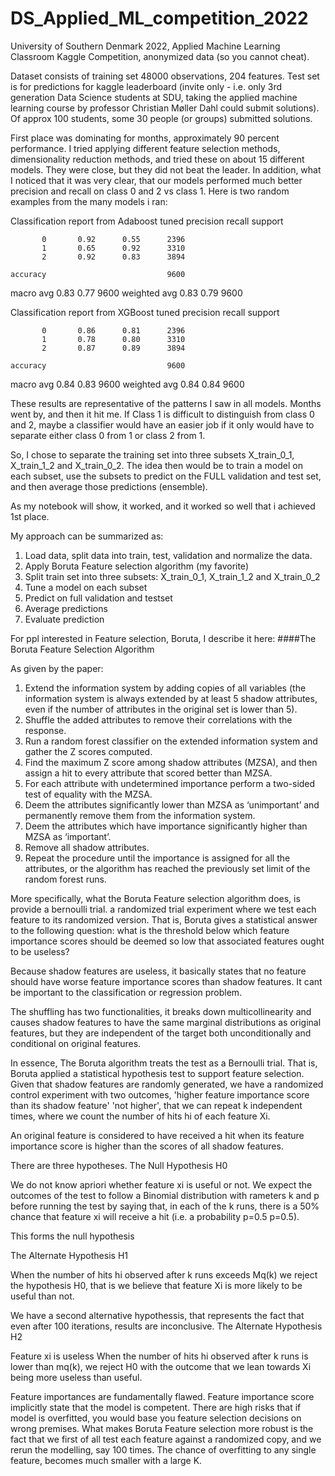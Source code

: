 # DS_Applied_ML_competition_2022
University of Southern Denmark 2022, Applied Machine Learning Classroom Kaggle Competition, anonymized data (so you cannot cheat). 

Dataset consists of training set 48000 observations, 204 features. Test set is for predictions for kaggle leaderboard (invite only - i.e. only 3rd generation Data Science students at SDU, taking the applied machine learning course by professor Christian Møller Dahl could submit solutions). Of approx 100 students, some 30 people (or groups) submitted solutions.

First place was dominating for months, approximately 90 percent performance. I tried applying different feature selection methods, dimensionality reduction methods, and tried these on about 15 different models. They were close, but they did not beat the leader. 
In addition, what I noticed that it was very clear, that our models performed much better precision and recall on class 0 and 2 vs class 1. Here is two random examples from the many models i ran: 

Classification report from Adaboost tuned 
              precision    recall     support

           0       0.92      0.55      2396
           1       0.65      0.92      3310
           2       0.92      0.83      3894

    accuracy                           9600
   macro avg       0.83      0.77      9600
weighted avg       0.83      0.79      9600


Classification report from XGBoost tuned
              precision    recall    support

           0       0.86      0.81      2396
           1       0.78      0.80      3310
           2       0.87      0.89      3894

    accuracy                           9600
   macro avg       0.84      0.83      9600
weighted avg       0.84      0.84      9600

These results are representative of the patterns I saw in all models. 
Months went by, and then it hit me. If Class 1 is difficult to distinguish from class 0 and 2, maybe a classifier would have an easier job if it only would have to separate either class 0 from 1 or class 2 from 1. 

So, I chose to separate the training set into three subsets X_train_0_1, X_train_1_2 and X_train_0_2. The idea then would be to train a model on each subset, use the subsets to predict on the FULL validation and test set, and then average those predictions (ensemble). 

As my notebook will show, it worked, and it worked so well that i achieved 1st place. 

My approach can be summarized as:

1. Load data, split data into train, test, validation and normalize the data.
2. Apply Boruta Feature selection algorithm (my favorite)
3. Split train set into three subsets: X_train_0_1, X_train_1_2 and X_train_0_2
4. Tune a model on each subset
5. Predict on full validation and testset
6. Average predictions
7. Evaluate prediction


For ppl interested in Feature selection, Boruta, I describe it here:
####The Boruta Feature Selection Algorithm

As given by the paper:
1.	Extend the information system by adding copies of all variables (the information system is always extended by at least 5 shadow attributes, even if the number of attributes in the original set is lower than 5).
2.	Shuffle the added attributes to remove their correlations with the response.
3.	Run a random forest classifier on the extended information system and gather the Z scores computed.
4.	Find the maximum Z score among shadow attributes (MZSA), and then assign a hit to every attribute that scored better than MZSA.
5.	For each attribute with undetermined importance perform a two-sided test of equality with the MZSA.
6.	Deem the attributes significantly lower than MZSA as ‘unimportant’ and permanently remove them from the information system.
7.	Deem the attributes which have importance significantly higher than MZSA as ‘important’.
8.	Remove all shadow attributes.
9.	Repeat the procedure until the importance is assigned for all the attributes, or the algorithm has reached the previously set limit of the random forest runs.


More specifically, what the Boruta Feature selection algorithm does, is provide a bernoulli trial. a randomized trial experiment where we test each feature to its randomized version. That is, Boruta gives a statistical answer to the following question: what is the threshold below which feature importance scores should be deemed so low that associated features ought to be useless? 

Because shadow features are useless, it basically states that no feature should have worse feature importance scores than shadow features. It cant be important to the classification or regression problem.  

The shuffling has two functionalities, it breaks down multicollinearity and causes shadow features to have the same marginal distributions as original features, but they are independent of the target both unconditionally and conditional on original features.

In essence, The Boruta algorithm treats the test as a Bernoulli trial. That is, Boruta applied a statistical hypothesis test to support feature selection. Given that shadow features are randomly generated, we have a randomized control experiment with two outcomes, 'higher feature importance score than its shadow feature' 'not higher', that we can repeat k independent times, where we count the number of hits hi of each feature Xi.

An original feature is considered to have received a hit when its feature importance score is higher than the scores of all shadow features.

There are three hypotheses.
The Null Hypothesis H0

We do not know apriori whether feature xi is useful or not. We expect the outcomes of the test to follow a Binomial distribution with rameters k and p before running the test by saying that, in each of the k runs, there is a 50% chance that feature xi will receive a hit (i.e. a probability p=0.5 p=0.5). 

This forms the null hypothesis

The Alternate Hypothesis H1

When the number of hits hi observed after k runs exceeds Mq(k) we reject the hypothesis H0, that is we believe that feature Xi is more likely to be useful than not.

We have a second alternative hypothessis, that represents the fact that even after 100 iterations, results are inconclusive.
The Alternate Hypothesis H2

Feature xi is useless When the number of hits hi observed after k runs is lower than mq(k), we reject H0 with the outcome that we lean towards Xi being more useless than useful. 

Feature importances are fundamentally flawed. Feature importance score implicitly state that the model is competent. There are high risks that if model is overfitted, you would base you feature selection decisions on wrong premises. What makes Boruta Feature selection more robust is the fact that we first of all test each feature against a randomized copy, and we rerun the modelling, say 100 times. The chance of overfitting to any single feature, becomes much smaller with a large K. 
